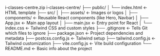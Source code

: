 i-classes-centre.zip
i-classes-centre/
├── public/
│   └── index.html          ← HTML template
├── src/
│   ├── assets/             ← Images or logos
│   ├── components/         ← Reusable React components (like Hero, Navbar)
│   ├── App.jsx             ← Main app layout
│   ├── main.jsx            ← Entry point for React
│   └── index.css           ← Tailwind CSS and custom styles
├── .gitignore              ← Tells Git which files to ignore
├── package.json            ← Project dependencies and metadata
├── postcss.config.js       ← Tailwind setup
├── tailwind.config.js      ← Tailwind customization
├── vite.config.js          ← Vite build configuration
└── README.md               ← Basic info about the project
